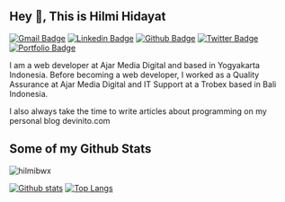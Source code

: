 ## Hey 👋, This is Hilmi Hidayat
[![Gmail Badge](https://img.shields.io/badge/-hilmihidayat175@gmail.com-c14438?style=flat&logo=Gmail&logoColor=white&link=mailto:hilmihidayat175@gmail.com)](mailto:hilmihidayat175@gmail.com) 
[![Linkedin Badge](https://img.shields.io/badge/-hilmihidayat-0072b1?style=flat&logo=Linkedin&logoColor=white&link=https://www.linkedin.com/in/hilmihidayat/)](https://www.linkedin.com/in/hilmihidayat/) [![Github Badge](https://img.shields.io/badge/-hilmibwx-grey?style=flat&logo=github&logoColor=white&link=https://github.com/hilmibwx/)](https://www.github.com/hilmibwx/) [![Twitter Badge](https://img.shields.io/badge/-hilmihidyt-00acee?style=flat&logo=twitter&logoColor=white&link=https://twitter.com/hilmihidyt/)](https://www.twitter.com/hilmihidyt/) [![Portfolio Badge](https://img.shields.io/badge/portfolio-web-blue?style=flat&link=https://devinito.com/)](https://devinito.com/) <p align='left'>I am a web developer at Ajar Media Digital and based in Yogyakarta Indonesia. Before becoming a web developer, I worked as a Quality Assurance at Ajar Media Digital and IT Support at a Trobex based in Bali Indonesia.

I also always take the time to write articles about programming on my personal blog devinito.com</p>
## Some of my Github Stats
<p align=left> <img src=https://komarev.com/ghpvc/?username=hilmibwx alt=hilmibwx /> </p>

[![Github stats](https://github-readme-stats.vercel.app/api?username=hilmibwx&show_icons=true&include_all_commits=true)](https://github.com/hilmibwx/github-readme-stats)
[![Top Langs](https://github-readme-stats.vercel.app/api/top-langs/?username=hilmibwx&layout=compact)](https://github.com/hilmibwx/github-readme-stats)
